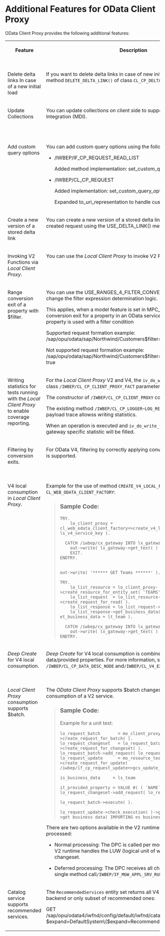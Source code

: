 <!-- loio8d1423cd45134e8ba9738d94cefc7264 -->

# Additional Features for OData Client Proxy

OData Client Proxy provides the following additional features:

<a name="loio8d1423cd45134e8ba9738d94cefc7264__table_n4t_n43_vnb"/>


<table>
<tr>
<th valign="top">

Feature



</th>
<th valign="top">

Description



</th>
<th valign="top">

Available as of Release



</th>
</tr>
<tr>
<td valign="top">

Delete delta links In case of a new initial load



</td>
<td valign="top">

If you want to delete delta links in case of new initial load, you can use method `DELETE_DELTA_LINK()` of class `CL_CP_DELTA_REQU_CONFIG`.



</td>
<td valign="top">

 SAP BTP, ABAP environment 2105



</td>
</tr>
<tr>
<td valign="top">

Update Collections



</td>
<td valign="top">

You can update collections on client side to support Master Data Integration \(MDI\).



</td>
<td valign="top">

 SAP BTP, ABAP environment 2105



</td>
</tr>
<tr>
<td valign="top">

Add custom query options



</td>
<td valign="top">

You can add custom query options using the following interface and class:

-   /IWBEP/IF\_CP\_REQUEST\_READ\_LIST

    Added method implementation: set\_custom\_query\_options

-   /IWBEP/CL\_CP\_REQUEST

    Added implementation: set\_custom\_query\_options

    Expanded to\_uri\_representation to handle custom\_query\_options




</td>
<td valign="top">

 SAP BTP, ABAP environment 2105



</td>
</tr>
<tr>
<td valign="top">

Create a new version of a stored delta link



</td>
<td valign="top">

You can create a new version of a stored delta link to be used by a newly created request using the USE\_DELTA\_LINK\(\) method.



</td>
<td valign="top">

 SAP BTP, ABAP environment 2105



</td>
</tr>
<tr>
<td valign="top">

Invoking V2 Functions via *Local Client Proxy*.



</td>
<td valign="top">

You can use the *Local Client Proxy* to invoke V2 Functions.



</td>
<td valign="top">

 SAP BTP, ABAP environment 2102



</td>
</tr>
<tr>
<td valign="top">

Range conversion exit of a property with $filter.



</td>
<td valign="top">

You can use the USE\_RANGES\_4\_FILTER\_CONVERSION model feature to change the filter expression determination logic.

This applies, when a model feature is set in MPC\_EXT, when the range conversion exit for a property in an OData service exists, and when this property is used with a filter condition

Supported request formation example: /sap/opu/odata/sap/Northwind/Customers$filter=startswith\(Name,’Alfr’\)

Not supported request formation example: /sap/opu/odata/sap/Northwind/Customers$filter=startswith\(Name,’Alfr’\) eq true



</td>
<td valign="top">

 SAP BTP, ABAP environment 2102



</td>
</tr>
<tr>
<td valign="top">

Writing statistics for tests running with the *Local Client Proxy* to enable coverage reporting.



</td>
<td valign="top">

For the *Local Client Proxy* V2 and V4, the `iv_do_write_traces` method in class `/IWBEP/CL_CP_CLIENT_PROXY_FACT` parameter controls writing statistics.

The constructor of `/IWBEP/CL_CP_CLIENT_PROXY` contains this parameter.

The existing method `/IWBEP/CL_CP_LOGGER~LOG_REQUEST_HTTP` for writing the payload trace allowss writing statistics.

When an operation is executed and `iv_do_write_traces` is set to true, the gateway specific statistic will be filled.



</td>
<td valign="top">

SAP BTP, ABAP environment

2102



</td>
</tr>
<tr>
<td valign="top">

Filtering by conversion exits.



</td>
<td valign="top">

For OData V4, filtering by correctly applying conversion exits \(e.g. CUNIT\), is supported.



</td>
<td valign="top">

 SAP BTP, ABAP environment 2102



</td>
</tr>
<tr>
<td valign="top">

V4 local consumption in *Local Client Proxy*.



</td>
<td valign="top">

Example for the use of method `CREATE_V4_LOCAL_PROXY` in class `CL_WEB_ODATA_CLIENT_FACTORY`:

> ### Sample Code:  
> ```
> TRY.
>     lo_client_proxy = cl_web_odata_client_factory=>create_v4_local_proxy( ls_v4_service_key ).
>  
>   CATCH /iwbep/cx_gateway INTO lx_gateway.
>     out->write( lx_gateway->get_text( ) ).
>     EXIT.
> ENDTRY.
>  
>  
> out->write( '****** GET Teams ******' ).
>  
> TRY.
>     lo_list_resource = lo_client_proxy->create_resource_for_entity_set( 'TEAMS' ).
>     lo_list_request  = lo_list_resource->create_request_for_read( ).
>     lo_list_response = lo_list_request->execute( ).
>     lo_list_response->get_business_data( IMPORTING et_business_data = lt_team ).
>  
>   CATCH /iwbep/cx_gateway INTO lx_gateway.
>     out->write( lx_gateway->get_text( ) ).
> ENDTRY.
> ```



</td>
<td valign="top">

 SAP BTP, ABAP environment 2102



</td>
</tr>
<tr>
<td valign="top">

 *Deep Create* for V4 local consumption.



</td>
<td valign="top">

 *Deep Create* for V4 local consumption is combined with partial business data/provided properties. For more information, see classes `/IWBEP/CL_CP_DATA_DESC_NODE` and`/IWBEP/CL_V4_EXPAND_NODE` 



</td>
<td valign="top">

SAP BTP, ABAP environment 2102



</td>
</tr>
<tr>
<td valign="top">

 *Local Client Proxy* consumption supports $batch.



</td>
<td valign="top">

The *OData Client Proxy* supports $batch changesets for the local consumption of a V2 service.

> ### Sample Code:  
> Example for a unit test:
> 
> ```
> lo_request_batch       = mo_client_proxy->create_request_for_batch( ).
> lo_request_changeset   = lo_request_batch->create_request_for_changeset( ).
> lo_request_batch->add_request( lo_request_changeset ). 
> lo_request_update      = mo_resource_team->create_request_for_update( /iwbep/if_cp_request_update=>gcs_update_semantic-patch
>                                         )->set_business_data( is_business_data     = ls_team
>                                                               it_provided_property = VALUE #( ( `NAME` ) ) ).
> lo_request_changeset->add_request( lo_request_update ).
>   
> lo_request_batch->execute( ).
>   
> lo_request_update->check_execution( )->get_response( )->get_business_data( IMPORTING es_business_data = ls_team_act ).
> ```

There are two options available in the V2 runtime how a changeset is processed:

-   Normal processing: The DPC is called per modifying operation and the V2 runtime handles the LUW \(logical unit of work\) defined by the changeset.

-   Deferred processing: The DPC receives all changeset operations in the single method call`/IWBEP/IF_MGW_APPL_SRV_RUNTIME~CHANGESET_PROCESS`.



</td>
<td valign="top">

 SAP BTP, ABAP environment 2102



</td>
</tr>
<tr>
<td valign="top">

Catalog service supports recommended services.



</td>
<td valign="top">

The `RecommendedServices` entity set returns all V4 services registered in the backend or only subset of recommended ones:

GET /sap/opu/odata4/iwfnd/config/default/iwfnd/catalog/0002/ServiceGroups?$expand=DefaultSystem\($expand=RecommendedServices\)



</td>
<td valign="top">

 SAP BTP, ABAP environment 2102



</td>
</tr>
</table>

